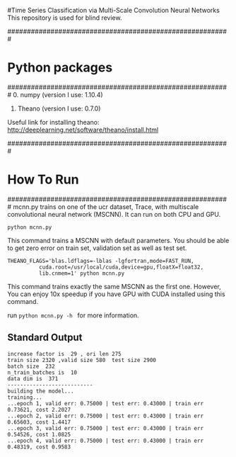 #Time Series Classification via Multi-Scale Convolution Neural Networks
This repository is used for blind review.

#########################################################
#                    Python packages                   ##
#########################################################
0. numpy (version I use: 1.10.4)
1. Theano (version I use: 0.7.0)

Useful link for installing theano:
http://deeplearning.net/software/theano/install.html

#########################################################
#                    How To Run                       ##
#########################################################
mcnn.py trains on one of the ucr dataset, Trace, with 
multiscale convolutional neural network (MSCNN). 
It can run on both CPU and GPU.
```
python mcnn.py 
```
This command trains a MSCNN with default parameters. 
You should be able to get zero error on train set, 
validation set as well as test set.

```
THEANO_FLAGS='blas.ldflags=-lblas -lgfortran,mode=FAST_RUN,
          cuda.root=/usr/local/cuda,device=gpu,floatX=float32,
          lib.cnmem=1' python mcnn.py 
```
This command trains exactly the same MSCNN as the first one. 
However, You can enjoy 10x speedup if you have GPU with 
CUDA installed using this command.

run ```python mcnn.py -h ``` for more information.

##                    Standard Output           
```
increase factor is  29 , ori len 275
train size 2320 ,valid size 580  test size 2900
batch size  232
n_train_batches is  10
data dim is  371
---------------------------
building the model...
training...
...epoch 1, valid err: 0.75000 | test err: 0.43000 | train err 0.73621, cost 2.2027
...epoch 2, valid err: 0.75000 | test err: 0.43000 | train err 0.65603, cost 1.4417
...epoch 3, valid err: 0.75000 | test err: 0.43000 | train err 0.54526, cost 1.0825
...epoch 4, valid err: 0.75000 | test err: 0.43000 | train err 0.48319, cost 0.9583
  
```
